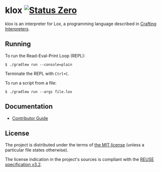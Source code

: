 <!--
SPDX-FileCopyrightText: 2024 Friedrich von Never <friedrich@fornever.me>

SPDX-License-Identifier: MIT
-->

klox [![Status Zero][status-zero]][andivionian-status-classifier]
====
klox is an interpreter for Lox, a programming language described in [Crafting Interpreters][books.crafting-interpreters].

Running
-------
To run the Read-Eval-Print Loop (REPL):
```console
$ ./gradlew run --console=plain
```
Terminate the REPL with `Ctrl+C`.

To run a script from a file:
```console
$ ./gradlew run --args file.lox
```

Documentation
-------------
- [Contributor Guide][docs.contributing]

License
-------
The project is distributed under the terms of [the MIT license][docs.license]
(unless a particular file states otherwise).

The license indication in the project's sources is compliant with the [REUSE specification v3.2][reuse.spec].

[andivionian-status-classifier]: https://andivionian.fornever.me/v1/#status-zero-
[books.crafting-interpreters]: https://craftinginterpreters.com/
[docs.contributing]: CONTRIBUTING.md
[docs.license]: LICENSES/MIT.txt
[reuse.spec]: https://reuse.software/spec-3.2/
[status-zero]: https://img.shields.io/badge/status-zero-lightgrey.svg
